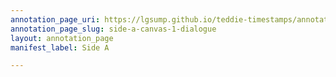 ```yaml
---
annotation_page_uri: https://lgsump.github.io/teddie-timestamps/annotations/side-a-canvas-1-dialogue.json
annotation_page_slug: side-a-canvas-1-dialogue
layout: annotation_page
manifest_label: Side A

---
```


